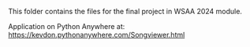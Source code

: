 
This folder contains the files for the final project in WSAA 2024 module.

Application on Python Anywhere at: https://kevdon.pythonanywhere.com/Songviewer.html

